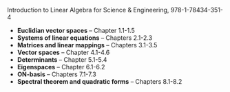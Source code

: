 Introduction to Linear Algebra for Science & Engineering, 978-1-78434-351-4

* **Euclidian vector spaces** – Chapter 1.1-1.5
* **Systems of linear equations** – Chapters 2.1-2.3
* **Matrices and linear mappings** – Chapters 3.1-3.5
* **Vector spaces** – Chapter 4.1-4.6
* **Determinants** – Chapter 5.1-5.4
* **Eigenspaces** – Chapter 6.1-6.2
* **ON-basis** – Chapters 7.1-7.3
* **Spectral theorem and quadratic forms** – Chapters 8.1-8.2
